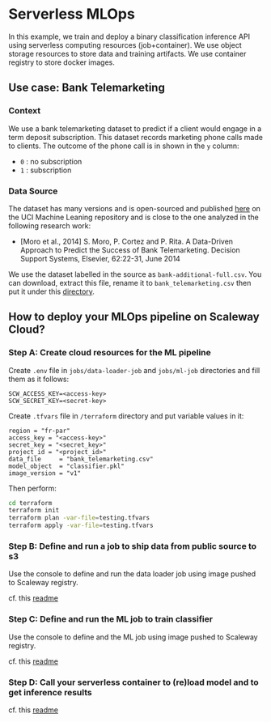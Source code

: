 # Serverless MLOps

In this example, we train and deploy a binary classification inference API using serverless computing resources (job+container). We use object storage resources to store data and training artifacts. We use container registry to store docker images.

## Use case: Bank Telemarketing

### Context

We use a bank telemarketing dataset to predict if a client would engage in a term deposit subscription. This dataset records marketing phone calls made to clients. The outcome of the phone call is in shown in the `y` column:
* `0` : no subscription
* `1` : subscription

### Data Source

The dataset has many versions and is open-sourced and published [here](http://archive.ics.uci.edu/dataset/222/bank+marketing) on the UCI Machine Leaning repository and is close to the one analyzed in the following research work:

* [Moro et al., 2014] S. Moro, P. Cortez and P. Rita. A Data-Driven Approach to Predict the Success of Bank Telemarketing. Decision Support Systems, Elsevier, 62:22-31, June 2014

We use the dataset labelled in the source as `bank-additional-full.csv`. You can download, extract this file, rename it to `bank_telemarketing.csv` then put it under this [directory](./s3/data-store/data/).

## How to deploy your MLOps pipeline on Scaleway Cloud?
 
### Step A: Create cloud resources for the ML pipeline

Create `.env` file in `jobs/data-loader-job` and `jobs/ml-job` directories and fill them as it follows:

```text
SCW_ACCESS_KEY=<access-key>
SCW_SECRET_KEY=<secret-key>
```

Create `.tfvars` file in `/terraform` directory and put variable values in it:

```
region = "fr-par"
access_key = "<access-key>"
secret_key = "<secret_key>"
project_id = "<project_id>"
data_file     = "bank_telemarketing.csv"
model_object  = "classifier.pkl"
image_version = "v1"
```

Then perform:

```bash
cd terraform
terraform init
terraform plan -var-file=testing.tfvars
terraform apply -var-file=testing.tfvars
```

### Step B: Define and run a job to ship data from public source to s3

Use the console to define and run the data loader job using image pushed to Scaleway registry.

cf. this [readme](./jobs/data-loader-job/README.md)

### Step C: Define and run the ML job to train classifier

Use the console to define and the ML job using image pushed to Scaleway registry.

cf. this [readme](./jobs/ml-job/README.md)

### Step D: Call your serverless container to (re)load model and to get inference results 

cf. this [readme](./containers/inference-api/README.md)
